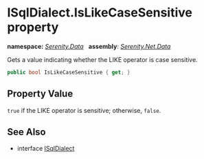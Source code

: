 # ISqlDialect.IsLikeCaseSensitive property
**namespace:** *[Serenity.Data](../../README.md#serenity.data-namespace)*   **assembly**: *[Serenity.Net.Data](../../README.md)*

Gets a value indicating whether the LIKE operator is case sensitive.

```csharp
public bool IsLikeCaseSensitive { get; }
```

## Property Value

`true` if the LIKE operator is sensitive; otherwise, `false`.

## See Also

* interface [ISqlDialect](../ISqlDialect.md)